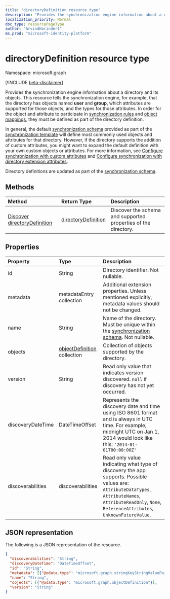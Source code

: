 ```yaml
---
title: "directoryDefinition resource type"
description: "Provides the synchronization engine information about a directory and its objects."
localization_priority: Normal
doc_type: resourcePageType
author: "ArvindHarinder1"
ms.prod: "microsoft-identity-platform"
---
```


# directoryDefinition resource type

Namespace: microsoft.graph

[!INCLUDE [beta-disclaimer](../../includes/beta-disclaimer.md)]

Provides the synchronization engine information about a directory and its objects. This resource tells the synchronization engine, for example, that the directory has objects named **user** and **group**, which attributes are supported for those objects, and the types for those attributes. In order for the object and attribute to participate in [synchronization rules](synchronization-synchronizationrule.md) and [object mappings](synchronization-objectmapping.md), they must be defined as part of the directory definition.

In general, the default [synchronization schema](synchronization-synchronizationschema.md) provided as part of the [synchronization template](synchronization-synchronizationtemplate.md) will define most commonly used objects and attributes for that directory. However, if the directory supports the addition of custom attributes, you might want to expand the default definition with your own custom objects or attributes. For more information, see [Configure synchronization with custom attributes](synchronization-configure-with-custom-target-attributes.md) and [Configure synchronization with directory extension attributes](synchronization-configure-with-directory-extension-attributes.md).

Directory definitions are updated as part of the [synchronization schema](synchronization-synchronizationschema.md).

## Methods

| Method       | Return Type  |Description|
|:---------------|:--------|:----------|
|[Discover directoryDefinition](../api/directorydefinition-discover.md) | [directoryDefinition](synchronization-directorydefinition.md) |Discover the schema and supported properties of the directory.|

## Properties

| Property      | Type      | Description    |
|:--------------|:----------|:---------------|
|id           |String     |Directory identifier. Not nullable.|
|metadata       |metadataEntry collection    |Additional extension properties. Unless mentioned explicitly, metadata values should not be changed.|
|name           |String     |Name of the directory. Must be unique within the [synchronization schema](synchronization-synchronizationschema.md). Not nullable.|
|objects        |[objectDefinition](synchronization-objectdefinition.md) collection    |Collection of objects supported by the directory.|
|version|String|Read only value that indicates version discovered. `null` if discovery has not yet occurred.|
|discoveryDateTime|DateTimeOffset| Represents the discovery date and time using ISO 8601 format and is always in UTC time. For example, midnight UTC on Jan 1, 2014 would look like this: `'2014-01-01T00:00:00Z'`|
|discoverabilities|discoverabilities| Read only value indicating what type of discovery the app supports. Possible values are: `AttributeDataTypes`, `AttributeNames`, `AttributeReadOnly`, `None`, `ReferenceAttributes`, `UnknownFutureValue`.| 

## JSON representation

The following is a JSON representation of the resource.

<!-- {
  "blockType": "resource",
  "optionalProperties": [

  ],
  "@odata.type": "microsoft.graph.directoryDefinition"
}-->

```json
{
  "discoverabilities": "String",
  "discoveryDateTime": "DateTimeOffset",
  "id": "String",
  "metadata": [{"@odata.type": "microsoft.graph.stringKeyStringValuePair"}],
  "name": "String",
  "objects": [{"@odata.type": "microsoft.graph.objectDefinition"}],
  "version": "String"
}

```

<!-- uuid: 8fcb5dbc-d5aa-4681-8e31-b001d5168d79
2015-10-25 14:57:30 UTC -->
<!--
{
  "type": "#page.annotation",
  "description": "directoryDefinition resource",
  "keywords": "",
  "section": "documentation",
  "tocPath": "",
  "suppressions": []
}
-->


